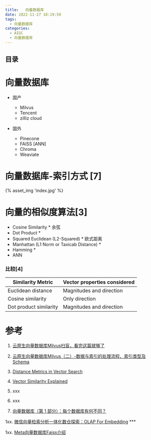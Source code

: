 ```yaml
---
title:   向量数据库
date: 2022-11-27 18:19:59
tags:
  - 向量数据库
categories: 
  - AIGC
  - 向量数据库  
---
```


<p></p>
<!-- more -->



## 目录
<!-- toc -->


  
# 向量数据库
+ 国产
  - Milvus
  - Tencent 
  - zilliz cloud

+ 国外
  - Pinecone
  - FAISS
    [ANN]
  - Chroma
  - Weaviate
  
# 向量数据库-索引方式 [7]
{% asset_img 'index.jpg' %}

# 向量的相似度算法[3]
+ Cosine Similarity * 
余弦
+ Dot Product *
+ Squared Euclidean (L2-Squared) *
欧式距离
+ Manhattan (L1 Norm or Taxicab Distance) *
+ Hamming *
+ ANN

### 比较[4]

| Similarity Metric      | Vector properties considered |
| ---------------------- | ---------------------------- |
| Euclidean distance     | Magnitudes and direction     |
| Cosine similarity      | Only direction               |
| Dot product similarity | Magnitudes and direction     |



# 参考

1. [云原生向量数据库Milvus扫盲，看完这篇就够了](https://zhuanlan.zhihu.com/p/476025527)

2. [云原生向量数据库Milvus（二）-数据与索引的处理流程、索引类型及Schema](https://zhuanlan.zhihu.com/p/477231485)

3. [Distance Metrics in Vector Search](https://weaviate.io/blog/distance-metrics-in-vector-search?ref=blog.langchain.dev)

4. [Vector Similarity Explained](https://www.pinecone.io/learn/vector-similarity/)

5. xxx

6. xxx

7. [向量数据库（第 1 部分）：每个数据库有何不同？](https://www.modb.pro/db/1694527960317513728)

1xx. [微信向量检索分析一体化数仓探索：OLAP For Embedding](https://cloud.tencent.com/developer/article/2352088) *** 

1xx. [Meta向量数据库Faiss介绍](https://zhuanlan.zhihu.com/p/646832642) 

